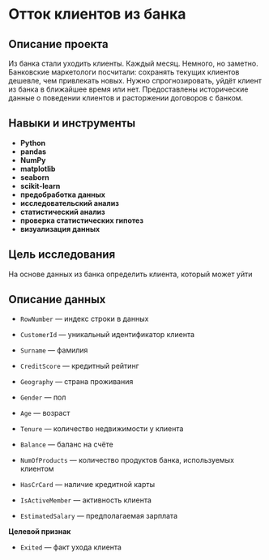 # Отток клиентов из банка

## Описание проекта

Из банка стали уходить клиенты. Каждый месяц. Немного, но заметно. Банковские маркетологи посчитали: сохранять текущих клиентов дешевле, чем привлекать новых.
Нужно спрогнозировать, уйдёт клиент из банка в ближайшее время или нет. Предоставлены исторические данные о поведении клиентов и расторжении договоров с банком.

## Навыки и инструменты

- **Python**
- **pandas**
- **NumPy**
- **matplotlib**
- **seaborn**
- **scikit-learn**
- **предобработка данных**
- **исследовательский анализ**
- **статистический анализ**
- **проверка статистических гипотез**
- **визуализация данных**

## Цель исследования

На основе данных из банка определить клиента, который может уйти

## Описание данных

- `RowNumber` — индекс строки в данных

- `CustomerId` — уникальный идентификатор клиента

- `Surname` — фамилия

- `CreditScore` — кредитный рейтинг

- `Geography` — страна проживания
 
- `Gender` — пол

- `Age` — возраст

- `Tenure` — количество недвижимости у клиента

- `Balance` — баланс на счёте

- `NumOfProducts` — количество продуктов банка, используемых клиентом

- `HasCrCard` — наличие кредитной карты

- `IsActiveMember` — активность клиента

- `EstimatedSalary` — предполагаемая зарплата

**Целевой признак**

- `Exited` — факт ухода клиента
